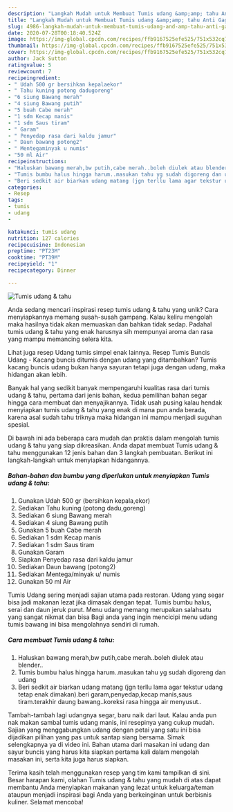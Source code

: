 ```yaml
---
description: "Langkah Mudah untuk Membuat Tumis udang &amp;amp; tahu Anti Gagal"
title: "Langkah Mudah untuk Membuat Tumis udang &amp;amp; tahu Anti Gagal"
slug: 4986-langkah-mudah-untuk-membuat-tumis-udang-and-amp-tahu-anti-gagal
date: 2020-07-28T00:18:40.524Z
image: https://img-global.cpcdn.com/recipes/ffb9167525efe525/751x532cq70/tumis-udang-tahu-foto-resep-utama.jpg
thumbnail: https://img-global.cpcdn.com/recipes/ffb9167525efe525/751x532cq70/tumis-udang-tahu-foto-resep-utama.jpg
cover: https://img-global.cpcdn.com/recipes/ffb9167525efe525/751x532cq70/tumis-udang-tahu-foto-resep-utama.jpg
author: Jack Sutton
ratingvalue: 5
reviewcount: 7
recipeingredient:
- " Udah 500 gr bersihkan kepalaekor"
- " Tahu kuning potong dadugoreng"
- "6 siung Bawang merah"
- "4 siung Bawang putih"
- "5 buah Cabe merah"
- "1 sdm Kecap manis"
- "1 sdm Saus tiram"
- " Garam"
- " Penyedap rasa dari kaldu jamur"
- " Daun bawang potong2"
- " Mentegaminyak u numis"
- "50 ml Air"
recipeinstructions:
- "Haluskan bawang merah,bw putih,cabe merah..boleh diulek atau blender.."
- "Tumis bumbu halus hingga harum..masukan tahu yg sudah digoreng dan udang"
- "Beri sedkit air biarkan udang matang (jgn terllu lama agar tekstur udang tetap enak dimakan).beri garam,penyedap,kecap manis,saus tiram.terakhir daung bawang..koreksi rasa hingga air menyusut.."
categories:
- Resep
tags:
- tumis
- udang
- 

katakunci: tumis udang  
nutrition: 127 calories
recipecuisine: Indonesian
preptime: "PT23M"
cooktime: "PT39M"
recipeyield: "1"
recipecategory: Dinner

---
```



![Tumis udang &amp; tahu](https://img-global.cpcdn.com/recipes/ffb9167525efe525/751x532cq70/tumis-udang-tahu-foto-resep-utama.jpg)

Anda sedang mencari inspirasi resep tumis udang &amp; tahu yang unik? Cara menyiapkannya memang susah-susah gampang. Kalau keliru mengolah maka hasilnya tidak akan memuaskan dan bahkan tidak sedap. Padahal tumis udang &amp; tahu yang enak harusnya sih mempunyai aroma dan rasa yang mampu memancing selera kita.

Lihat juga resep Udang tumis simpel enak lainnya. Resep Tumis Buncis Udang - Kacang buncis ditumis dengan udang yang ditambahkan? Tumis kacang buncis udang bukan hanya sayuran tetapi juga dengan udang, maka hidangan akan lebih.

Banyak hal yang sedikit banyak mempengaruhi kualitas rasa dari tumis udang &amp; tahu, pertama dari jenis bahan, kedua pemilihan bahan segar hingga cara membuat dan menyajikannya. Tidak usah pusing kalau hendak menyiapkan tumis udang &amp; tahu yang enak di mana pun anda berada, karena asal sudah tahu triknya maka hidangan ini mampu menjadi suguhan spesial.


Di bawah ini ada beberapa cara mudah dan praktis dalam mengolah tumis udang &amp; tahu yang siap dikreasikan. Anda dapat membuat Tumis udang &amp; tahu menggunakan 12 jenis bahan dan 3 langkah pembuatan. Berikut ini langkah-langkah untuk menyiapkan hidangannya.

<!--inarticleads1-->

##### Bahan-bahan dan bumbu yang diperlukan untuk menyiapkan Tumis udang &amp; tahu:

1. Gunakan  Udah 500 gr (bersihkan kepala,ekor)
1. Sediakan  Tahu kuning (potong dadu,goreng)
1. Sediakan 6 siung Bawang merah
1. Sediakan 4 siung Bawang putih
1. Gunakan 5 buah Cabe merah
1. Sediakan 1 sdm Kecap manis
1. Sediakan 1 sdm Saus tiram
1. Gunakan  Garam
1. Siapkan  Penyedap rasa dari kaldu jamur
1. Sediakan  Daun bawang (potong2)
1. Sediakan  Mentega/minyak u/ numis
1. Gunakan 50 ml Air


Tumis Udang sering menjadi sajian utama pada restoran. Udang yang segar bisa jadi makanan lezat jika dimasak dengan tepat. Tumis bumbu halus, serai dan daun jeruk purut. Menu udang memang merupakan salahsatu yang sangat nikmat dan bisa Bagi anda yang ingin mencicipi menu udang tumis bawang ini bisa mengolahnya sendiri di rumah. 

<!--inarticleads2-->

##### Cara membuat Tumis udang &amp; tahu:

1. Haluskan bawang merah,bw putih,cabe merah..boleh diulek atau blender..
1. Tumis bumbu halus hingga harum..masukan tahu yg sudah digoreng dan udang
1. Beri sedkit air biarkan udang matang (jgn terllu lama agar tekstur udang tetap enak dimakan).beri garam,penyedap,kecap manis,saus tiram.terakhir daung bawang..koreksi rasa hingga air menyusut..


Tambah-tambah lagi udangnya segar, baru naik dari laut. Kalau anda pun nak makan sambal tumis udang manis, ini resepinya yang cukup mudah. Sajian yang menggabungkan udang dengan petai yang satu ini bisa dijadikan pilihan yang pas untuk santap siang bersama. Simak selengkapnya ya di video ini. Bahan utama dari masakan ini udang dan sayur buncis yang harus kita siapkan pertama kali dalam mengolah masakan ini, serta kita juga harus siapkan. 

Terima kasih telah menggunakan resep yang tim kami tampilkan di sini. Besar harapan kami, olahan Tumis udang &amp; tahu yang mudah di atas dapat membantu Anda menyiapkan makanan yang lezat untuk keluarga/teman ataupun menjadi inspirasi bagi Anda yang berkeinginan untuk berbisnis kuliner. Selamat mencoba!
